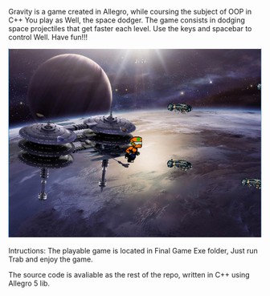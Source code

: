 Gravity is a game created in Allegro, while coursing the subject of OOP in C++
You play as Well, the space dodger.
The game consists in dodging space projectiles that get faster each level.
Use the keys and spacebar to control Well.
Have fun!!!


![alt text](https://github.com/hex0d/Gravity-Final/blob/master/Ingame.png)


Intructions:
The playable game is located in Final Game Exe folder, Just run Trab and enjoy the game.

The source code is avaliable as the rest of the repo, written in C++ using Allegro 5 lib.
